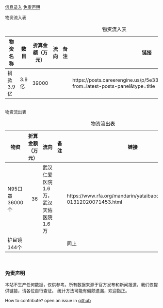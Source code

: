 
[信息录入](/red-cross/CONTRIBUTE)
[免责声明](#免责声明)


物资流入表
<table id="">
    <caption>物资流入表</caption>
    <thead>
        <tr>
            <th>物资名称</th>
            <th>数目</th>
            <th>折算金额（万元）</th>
            <th>流向</th>
            <th>备注</th>
            <th>链接</th>
        </tr>
    </thead>
    <tbody>
        <tr>
            <td align="left">捐款3.9亿</td>
            <td align="left">3.9亿</td>
            <td align="right">39000</td>
            <td align="left"></td>
            <td align="left"></td>
            <td align="left">https://posts.careerengine.us/p/5e3329b80b20de7b7d61731f?from=latest-posts-panel&amp;type=title</td>
        </tr>
    </tbody>
</table>
<br>
物资流出表
<table id="">
    <caption>物资流出表</caption>
    <thead>
        <tr>
            <th>物资</th>
            <th>折算金额（万元）</th>
            <th>流向</th>
            <th>备注</th>
            <th>链接</th>
        </tr>
    </thead>
    <tbody>
        <tr>
            <td align="left">N95口罩36000个</td>
            <td align="right">36</td>
            <td align="left">武汉仁爱医院1.6万，武汉天佑医院1.6万</td>
            <td align="left"></td>
            <td align="left">https://www.rfa.org/mandarin/yataibaodao/huanjing/ql2-01312020071453.html</td>
        </tr>
        <tr>
            <td align="left">护目镜144个</td>
            <td align="left"></td>
            <td align="left"></td>
            <td align="left"></td>
            <td align="left">同上</td>
        </tr>
    </tbody>
</table>
<br>

<div id="免责声明"> <h3> 免责声明 </h3> </div>


本站不生产任何数据，仅供参考。所有数据来源于官方发布和新闻报道，我们仅提供链接，请各位自行查证。
统计方法可能有偏颇遗漏，欢迎指正。




How to contribute? open an issue in [github](https://github.com/WeileiZeng/red-cross)

